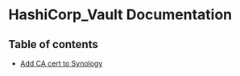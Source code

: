# HashiCorp_Vault Documentation

## Table of contents

- [Add CA cert to Synology](/docs/add_root_ca_to_Synology.md)